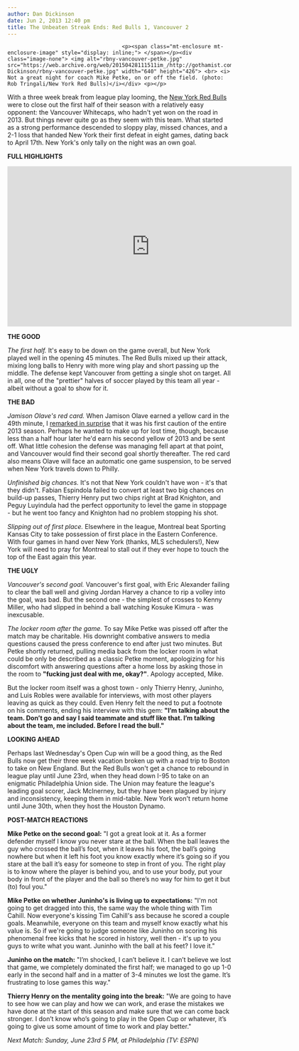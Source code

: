 ```yaml
---
author: Dan Dickinson
date: Jun 2, 2013 12:40 pm
title: The Unbeaten Streak Ends: Red Bulls 1, Vancouver 2
---
```


	
										<p><span class="mt-enclosure mt-enclosure-image" style="display: inline;"> </span></p><div class="image-none"> <img alt="rbny-vancouver-petke.jpg" src="https://web.archive.org/web/20150428111511im_/http://gothamist.com/attachments/Dan Dickinson/rbny-vancouver-petke.jpg" width="640" height="426"> <br> <i> Not a great night for coach Mike Petke, on or off the field. (photo: Rob Tringali/New York Red Bulls)</i></div> <p></p>

<p>With a three week break from league play looming, the <a href="https://web.archive.org/web/20150428111511/http://gothamist.com/tags/redbulls">New York Red Bulls</a> were to close out the first half of their season with a relatively easy opponent: the Vancouver Whitecaps, who hadn&apos;t yet won on the road in 2013. But things never quite go as they seem with this team. What started as a strong performance descended to sloppy play, missed chances, and a 2-1 loss that handed New York their first defeat in eight games, dating back to April 17th.  New York&apos;s only tally on the night was an own goal.</p>

<p><strong>FULL HIGHLIGHTS</strong></p>

<p><iframe width="640" height="360" src="https://web.archive.org/web/20150428111511if_/http://www.youtube.com/embed/FfCjhqjoAzs?rel=0" frameborder="0" allowfullscreen></iframe></p>

<p><strong>THE GOOD</strong></p>

<p><em>The first half.</em>  It&apos;s easy to be down on the game overall, but New York played well in the opening 45 minutes.  The Red Bulls mixed up their attack, mixing long balls to Henry with more wing play and short passing up the middle.  The defense kept Vancouver from getting a single shot on target.  All in all, one of the &quot;prettier&quot; halves of soccer played by this team all year - albeit without a goal to show for it.</p>

<p><strong>THE BAD</strong></p>

<p><em>Jamison Olave&apos;s red card.</em>  When Jamison Olave earned a yellow card in the 49th minute, I <a href="https://web.archive.org/web/20150428111511/http://twitter.com/GothamistDan/status/340984318178521088">remarked in surprise</a> that it was his first caution of the entire 2013 season.  Perhaps he wanted to make up for lost time, though, because less than a half hour later he&apos;d earn his second yellow of 2013 and be sent off.  What little cohesion the defense was managing fell apart at that point, and Vancouver would find their second goal shortly thereafter.  The red card also means Olave will face an automatic one game suspension, to be served when New York travels down to Philly.</p>

<p><em>Unfinished big chances.</em>  It&apos;s not that New York couldn&apos;t have won - it&apos;s that they didn&apos;t.  Fabian Espindola failed to convert at least two big chances on build-up passes, Thierry Henry put two chips right at Brad Knighton, and Peguy Luyindula had the perfect opportunity to level the game in stoppage - but he went too fancy and Knighton had no problem stopping his shot.</p>

<p><em>Slipping out of first place.</em>  Elsewhere in the league, Montreal beat Sporting Kansas City to take possession of first place in the Eastern Conference.  With four games in hand over New York (thanks, MLS schedulers!), New York will need to pray for Montreal to stall out if they ever hope to touch the top of the East again this year.</p>

<p><strong>THE UGLY</strong></p>

<p><em>Vancouver&apos;s second goal.</em>  Vancouver&apos;s first goal, with Eric Alexander failing to clear the ball well and giving Jordan Harvey a chance to rip a volley into the goal, was bad.  But the second one - the simplest of crosses to Kenny Miller, who had slipped in behind a ball watching Kosuke Kimura - was inexcusable.</p>

<p><em>The locker room after the game.</em>  To say Mike Petke was pissed off after the match may be charitable. His downright combative answers to media questions caused the press conference to end after just two minutes.  But Petke shortly returned, pulling media back from the locker room in what could be only be described as a classic Petke moment, apologizing for his discomfort with answering questions after a home loss by asking those in the room to <strong>&quot;fucking just deal with me, okay?&quot;</strong>.  Apology accepted, Mike.</p>

<p>But the locker room itself was a ghost town - only Thierry Henry, Juninho, and Luis Robles were available for interviews, with most other players leaving as quick as they could.  Even Henry felt the need to put a footnote on his comments, ending his interview with this gem: <strong>&quot;I&#x2019;m talking about the team. Don&#x2019;t go and say I said teammate and stuff like that. I&#x2019;m talking about the team, me included. Before I read the bull.&quot;</strong></p>

<p><strong>LOOKING AHEAD</strong></p>

<p>Perhaps last Wednesday&apos;s Open Cup win will be a good thing, as the Red Bulls now get their three week vacation broken up with a road trip to Boston to take on New England.  But the Red Bulls won&apos;t get a chance to rebound in league play until June 23rd, when they head down I-95 to take on an enigmatic Philadelphia Union side.  The Union may feature the league&apos;s leading goal scorer, Jack McInerney, but they have been plagued by injury and inconsistency, keeping them in mid-table.  New York won&apos;t return home until June 30th, when they host the Houston Dynamo.</p>

<p><strong>POST-MATCH REACTIONS</strong></p>

<p><strong>Mike Petke on the second goal:</strong> &quot;I got a great look at it. As a former defender myself I know you never stare at the ball. When the ball leaves the guy who crossed the ball&#x2019;s foot, when it leaves his foot, the ball&#x2019;s going nowhere but when it left his foot you know exactly where it&#x2019;s going so if you stare at the ball it&#x2019;s easy for someone to step in front of you. The right play is to know where the player is behind you, and to use your body, put your body in front of the player and the ball so there&#x2019;s no way for him to get it but (to) foul you.&quot;</p>

<p><strong>Mike Petke on whether Juninho&apos;s is living up to expectations:</strong> &quot;I&apos;m not going to get dragged into this, the same way the whole thing with Tim Cahill.  Now everyone&apos;s kissing Tim Cahill&apos;s ass because he scored a couple goals.  Meanwhile, everyone on this team and myself know exactly what his value is.  So if we&apos;re going to judge someone like Juninho on scoring his phenomenal free kicks that he scored in history, well then - it&apos;s up to you guys to write what you want.  Juninho with the ball at his feet? I love it.&quot;</p>

<p><strong>Juninho on the match:</strong> &quot;I&#x2019;m shocked, I can&#x2019;t believe it. I can&#x2019;t believe we lost that game, we completely dominated the first half; we managed to go up 1-0 early in the second half and in a matter of 3-4 minutes we lost the game. It&#x2019;s frustrating to lose games this way.&quot;</p>

<p><strong>Thierry Henry on the mentality going into the break:</strong> &quot;We are going to have to see how we can play and how we can work, and erase the mistakes we have done at the start of this season and make sure that we can come back stronger. I don&#x2019;t know who&#x2019;s going to play in the Open Cup or whatever, it&#x2019;s going to give us some amount of time to work and play better.&quot;</p>

<p><em>Next Match: Sunday, June 23rd 5 PM, at Philadelphia (TV: ESPN)</em></p>					
										
									
				